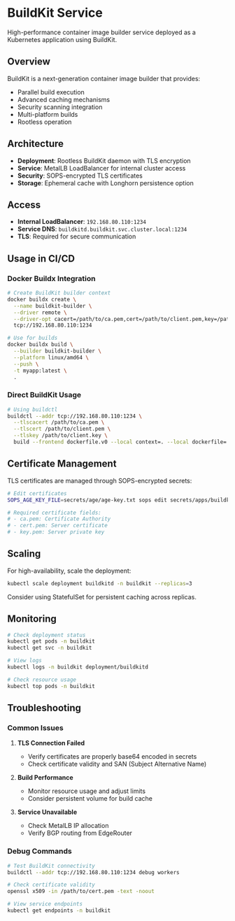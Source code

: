 # BuildKit Service

High-performance container image builder service deployed as a Kubernetes application using BuildKit.

## Overview

BuildKit is a next-generation container image builder that provides:
- Parallel build execution
- Advanced caching mechanisms
- Security scanning integration
- Multi-platform builds
- Rootless operation

## Architecture

- **Deployment**: Rootless BuildKit daemon with TLS encryption
- **Service**: MetalLB LoadBalancer for internal cluster access
- **Security**: SOPS-encrypted TLS certificates
- **Storage**: Ephemeral cache with Longhorn persistence option

## Access

- **Internal LoadBalancer**: `192.168.80.110:1234`
- **Service DNS**: `buildkitd.buildkit.svc.cluster.local:1234`
- **TLS**: Required for secure communication

## Usage in CI/CD

### Docker Buildx Integration

```bash
# Create BuildKit builder context
docker buildx create \
  --name buildkit-builder \
  --driver remote \
  --driver-opt cacert=/path/to/ca.pem,cert=/path/to/client.pem,key=/path/to/client.key \
  tcp://192.168.80.110:1234

# Use for builds
docker buildx build \
  --builder buildkit-builder \
  --platform linux/amd64 \
  --push \
  -t myapp:latest \
  .
```

### Direct BuildKit Usage

```bash
# Using buildctl
buildctl --addr tcp://192.168.80.110:1234 \
  --tlscacert /path/to/ca.pem \
  --tlscert /path/to/client.pem \
  --tlskey /path/to/client.key \
  build --frontend dockerfile.v0 --local context=. --local dockerfile=.
```

## Certificate Management

TLS certificates are managed through SOPS-encrypted secrets:

```bash
# Edit certificates
SOPS_AGE_KEY_FILE=secrets/age/age-key.txt sops edit secrets/apps/buildkit.xuperson.org-secrets.yaml

# Required certificate fields:
# - ca.pem: Certificate Authority
# - cert.pem: Server certificate
# - key.pem: Server private key
```

## Scaling

For high-availability, scale the deployment:

```bash
kubectl scale deployment buildkitd -n buildkit --replicas=3
```

Consider using StatefulSet for persistent caching across replicas.

## Monitoring

```bash
# Check deployment status
kubectl get pods -n buildkit
kubectl get svc -n buildkit

# View logs
kubectl logs -n buildkit deployment/buildkitd

# Check resource usage
kubectl top pods -n buildkit
```

## Troubleshooting

### Common Issues

1. **TLS Connection Failed**
   - Verify certificates are properly base64 encoded in secrets
   - Check certificate validity and SAN (Subject Alternative Name)

2. **Build Performance**
   - Monitor resource usage and adjust limits
   - Consider persistent volume for build cache

3. **Service Unavailable**
   - Check MetalLB IP allocation
   - Verify BGP routing from EdgeRouter

### Debug Commands

```bash
# Test BuildKit connectivity
buildctl --addr tcp://192.168.80.110:1234 debug workers

# Check certificate validity
openssl x509 -in /path/to/cert.pem -text -noout

# View service endpoints
kubectl get endpoints -n buildkit
```
